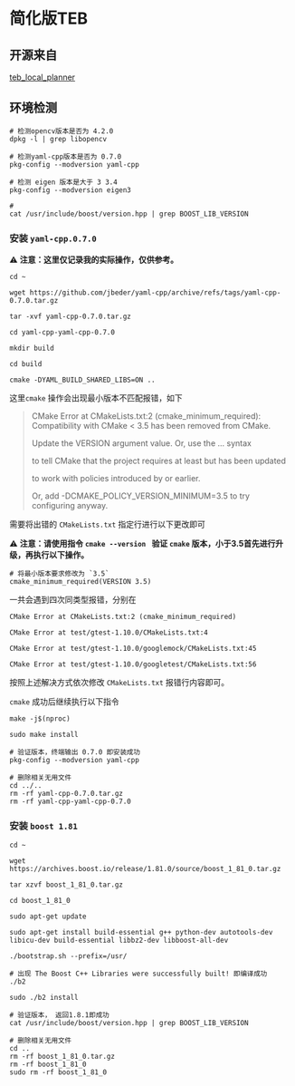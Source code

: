 # 简化版TEB

## 开源来自

[teb_local_planner](https://github.com/gogongxt/teb_local_planner)

## 环境检测

```shell
# 检测opencv版本是否为 4.2.0
dpkg -l | grep libopencv

# 检测yaml-cpp版本是否为 0.7.0
pkg-config --modversion yaml-cpp

# 检测 eigen 版本是大于 3 3.4
pkg-config --modversion eigen3

#
cat /usr/include/boost/version.hpp | grep BOOST_LIB_VERSION
```

### 安装 `yaml-cpp.0.7.0`

⚠️ **注意：这里仅记录我的实际操作，仅供参考。**

```shell
cd ~

wget https://github.com/jbeder/yaml-cpp/archive/refs/tags/yaml-cpp-0.7.0.tar.gz

tar -xvf yaml-cpp-0.7.0.tar.gz

cd yaml-cpp-yaml-cpp-0.7.0

mkdir build

cd build

cmake -DYAML_BUILD_SHARED_LIBS=ON ..

```

这里`cmake` 操作会出现最小版本不匹配报错，如下


>CMake Error at CMakeLists.txt:2 (cmake_minimum_required):
> Compatibility with CMake < 3.5 has been removed from CMake.
>
>  Update the VERSION argument <min> value.  Or, use the <min>...<max> syntax
>
>  to tell CMake that the project requires at least <min> but has been updated
>
>  to work with policies introduced by <max> or earlier.
>
>  Or, add -DCMAKE_POLICY_VERSION_MINIMUM=3.5 to try configuring anyway.

需要将出错的 `CMakeLists.txt` 指定行进行以下更改即可

⚠️ **注意：请使用指令 `cmake --version ` 验证 `cmake` 版本，小于3.5首先进行升级，再执行以下操作。**

```shell
# 将最小版本要求修改为 `3.5`
cmake_minimum_required(VERSION 3.5)
```
一共会遇到四次同类型报错，分别在

```shell
CMake Error at CMakeLists.txt:2 (cmake_minimum_required)

CMake Error at test/gtest-1.10.0/CMakeLists.txt:4

CMake Error at test/gtest-1.10.0/googlemock/CMakeLists.txt:45

CMake Error at test/gtest-1.10.0/googletest/CMakeLists.txt:56
```

按照上述解决方式依次修改 `CMakeLists.txt` 报错行内容即可。

`cmake` 成功后继续执行以下指令

```shell
make -j$(nproc)

sudo make install

# 验证版本，终端输出 0.7.0 即安装成功
pkg-config --modversion yaml-cpp

# 删除相关无用文件
cd ../..
rm -rf yaml-cpp-0.7.0.tar.gz
rm -rf yaml-cpp-yaml-cpp-0.7.0
```

### 安装 `boost 1.81`

```shell
cd ~

wget https://archives.boost.io/release/1.81.0/source/boost_1_81_0.tar.gz

tar xzvf boost_1_81_0.tar.gz

cd boost_1_81_0

sudo apt-get update

sudo apt-get install build-essential g++ python-dev autotools-dev libicu-dev build-essential libbz2-dev libboost-all-dev

./bootstrap.sh --prefix=/usr/

# 出现 The Boost C++ Libraries were successfully built! 即编译成功
./b2

sudo ./b2 install

# 验证版本， 返回1.8.1即成功
cat /usr/include/boost/version.hpp | grep BOOST_LIB_VERSION

# 删除相关无用文件
cd ..
rm -rf boost_1_81_0.tar.gz
rm -rf boost_1_81_0
sudo rm -rf boost_1_81_0
```





